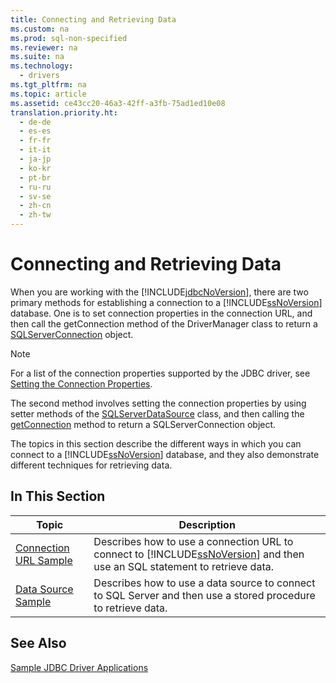 ```yaml
---
title: Connecting and Retrieving Data
ms.custom: na
ms.prod: sql-non-specified
ms.reviewer: na
ms.suite: na
ms.technology: 
  - drivers
ms.tgt_pltfrm: na
ms.topic: article
ms.assetid: ce43cc20-46a3-42ff-a3fb-75ad1ed10e08
translation.priority.ht: 
  - de-de
  - es-es
  - fr-fr
  - it-it
  - ja-jp
  - ko-kr
  - pt-br
  - ru-ru
  - sv-se
  - zh-cn
  - zh-tw
---
```

# Connecting and Retrieving Data
  When you are working with the [!INCLUDE[jdbcNoVersion](../content/includes/jdbcNoVersion_md.md)], there are two primary methods for establishing a connection to a [!INCLUDE[ssNoVersion](../content/includes/ssNoVersion_md.md)] database. One is to set connection properties in the connection URL, and then call the getConnection method of the DriverManager class to return a [SQLServerConnection](../content/SQLServerConnection-Class.md) object.  
  
> [!NOTE]  
>  For a list of the connection properties supported by the JDBC driver, see [Setting the Connection Properties](../content/Setting-the-Connection-Properties.md).  
  
 The second method involves setting the connection properties by using setter methods of the [SQLServerDataSource](../content/SQLServerDataSource-Class.md) class, and then calling the [getConnection](../content/getConnection-Method--SQLServerDataSource-.md) method to return a SQLServerConnection object.  
  
 The topics in this section describe the different ways in which you can connect to a [!INCLUDE[ssNoVersion](../content/includes/ssNoVersion_md.md)] database, and they also demonstrate different techniques for retrieving data.  
  
## In This Section  
  
|Topic|Description|  
|-----------|-----------------|  
|[Connection URL Sample](../content/Connection-URL-Sample.md)|Describes how to use a connection URL to connect to [!INCLUDE[ssNoVersion](../content/includes/ssNoVersion_md.md)] and then use an SQL statement to retrieve data.|  
|[Data Source Sample](../content/Data-Source-Sample.md)|Describes how to use a data source to connect to SQL Server and then use a stored procedure to retrieve data.|  
  
## See Also  
 [Sample JDBC Driver Applications](../content/Sample-JDBC-Driver-Applications.md)  
  
  